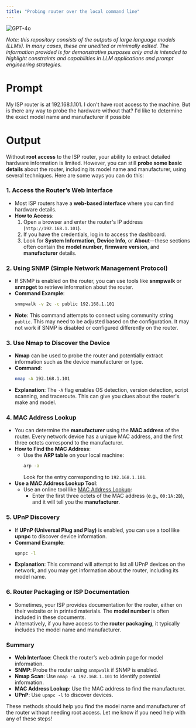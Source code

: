 ```yaml
---
title: "Probing router over the local command line"
---
```

![GPT-4o](https://img.shields.io/badge/GPT--4o-3333FF?style=for-the-badge&logo=openai&logoColor=white)



*Note: this repository consists of the outputs of large language models (LLMs). In many cases, these are unedited or minimally edited. The information provided is for demonstrative purposes only and is intended to highlight constraints and capabilities in LLM applications and prompt engineering strategies.*


# Prompt

My ISP router is at 192.168.1.101. I don't have root access to the machine. But is there any way to probe the hardware without that? I'd like to determine the exact model name and manufacturer if possible

# Output

Without **root access** to the ISP router, your ability to extract detailed hardware information is limited. However, you can still **probe some basic details** about the router, including its model name and manufacturer, using several techniques. Here are some ways you can do this:

### 1. **Access the Router’s Web Interface**
- Most ISP routers have a **web-based interface** where you can find hardware details.
- **How to Access**:
  1. Open a browser and enter the router's IP address (`http://192.168.1.101`).
  2. If you have the credentials, log in to access the dashboard.
  3. Look for **System Information**, **Device Info**, or **About**—these sections often contain the **model number**, **firmware version**, and **manufacturer** details.
  
### 2. **Using SNMP (Simple Network Management Protocol)**
- If SNMP is enabled on the router, you can use tools like **snmpwalk** or **snmpget** to retrieve information about the router.
- **Command Example**:
  ```bash
  snmpwalk -v 2c -c public 192.168.1.101
  ```
- **Note**: This command attempts to connect using community string `public`. This may need to be adjusted based on the configuration. It may not work if SNMP is disabled or configured differently on the router.

### 3. **Use Nmap to Discover the Device**
- **Nmap** can be used to probe the router and potentially extract information such as the device manufacturer or type.
- **Command**:
  ```bash
  nmap -A 192.168.1.101
  ```
- **Explanation**: The `-A` flag enables OS detection, version detection, script scanning, and traceroute. This can give you clues about the router's make and model.

### 4. **MAC Address Lookup**
- You can determine the **manufacturer** using the **MAC address** of the router. Every network device has a unique MAC address, and the first three octets correspond to the manufacturer.
- **How to Find the MAC Address**:
  - Use the **ARP table** on your local machine:
    ```bash
    arp -a
    ```
    Look for the entry corresponding to `192.168.1.101`.
- **Use a MAC Address Lookup Tool**:
  - Use an online tool like [MAC Address Lookup](https://macvendors.com/):
    - Enter the first three octets of the MAC address (e.g., `00:1A:2B`), and it will tell you the **manufacturer**.

### 5. **UPnP Discovery**
- If **UPnP (Universal Plug and Play)** is enabled, you can use a tool like **upnpc** to discover device information.
- **Command Example**:
  ```bash
  upnpc -l
  ```
- **Explanation**: This command will attempt to list all UPnP devices on the network, and you may get information about the router, including its model name.

### 6. **Router Packaging or ISP Documentation**
- Sometimes, your ISP provides documentation for the router, either on their website or in printed materials. The **model number** is often included in these documents.
- Alternatively, if you have access to the **router packaging**, it typically includes the model name and manufacturer.

### Summary
- **Web Interface**: Check the router’s web admin page for model information.
- **SNMP**: Probe the router using `snmpwalk` if SNMP is enabled.
- **Nmap Scan**: Use `nmap -A 192.168.1.101` to identify potential information.
- **MAC Address Lookup**: Use the MAC address to find the manufacturer.
- **UPnP**: Use `upnpc -l` to discover devices.
  
These methods should help you find the model name and manufacturer of the router without needing root access. Let me know if you need help with any of these steps!